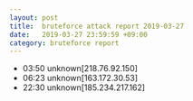```yaml
---
layout: post
title:  bruteforce attack report 2019-03-27
date:   2019-03-27 23:59:59 +09:00
category: bruteforce report
---
```


* 03:50 unknown[218.76.92.150]
* 06:23 unknown[163.172.30.53]
* 22:30 unknown[185.234.217.162]
